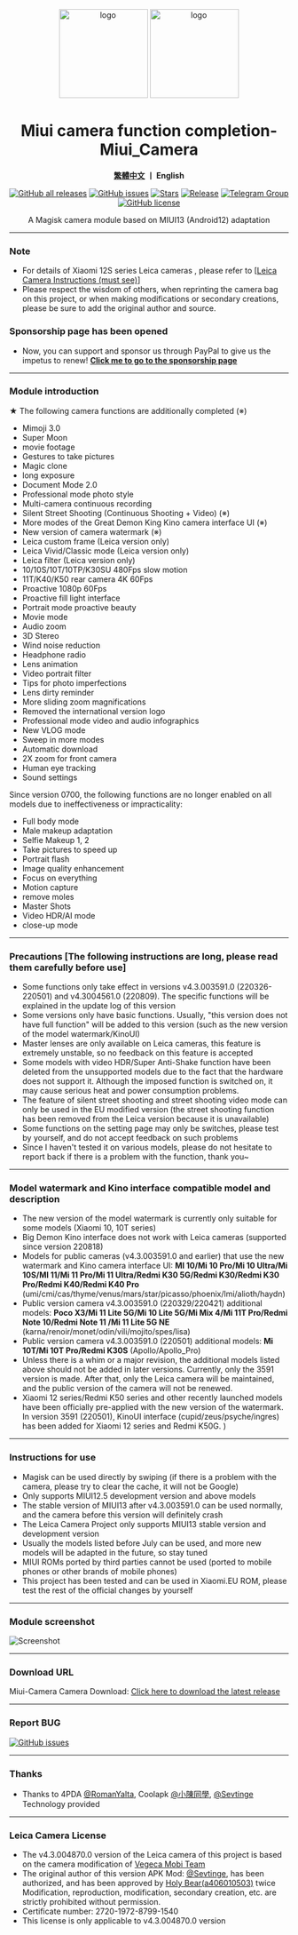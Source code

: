 <div align="center">
   <img width="160" src="https://i.imgur.com/wz2b85J.png" alt="logo">
   <img width="160" src="https://i.imgur.com/jm0M0rG.png" alt="logo">
   <h1>Miui camera function completion-Miui_Camera</h1>
   <p>
       <b><a href="https://github.com/a406010503/Miui_Camera/blob/main/README.md">繁體中文</a>  丨 English</b>
   </p>
   <a href="https://github.com/a406010503/Miui_Camera/releases"><img alt="GitHub all releases" src="https://img.shields.io/github/downloads/a406010503/Miui_Camera/total?label=Downloads"></a>
   <a href="https://github.com/a406010503/Miui_Camera/issues"><img alt="GitHub issues" src="https://img.shields.io/github/issues/a406010503/Miui_Camera"></a>
   <a href="https://github.com/a406010503/Miui_Camera/"><img alt="Stars" src="https://img.shields.io/github/stars/a406010503/Miui_Camera?label=stars"></a>
   <a href="https://github.com/a406010503/Miui_Camera/releases/latest"><img alt="Release" src="https://img.shields.io/github/v/release/a406010503/Miui_Camera?label=release"></a>
   <a href="https://t.me/HolyBearHome"><img alt="Telegram Group" src="https://img.shields.io/badge/聖小熊の小屋-Telegram-blue.svg?logo=telegram"></a>
   <a href="https://github.com/a406010503/Miui_Camera/blob/main/LICENSE"><img alt="GitHub license" src="https://img.shields.io/github/license/a406010503/Miui_Camera"></a>
   <p>A Magisk camera module based on MIUI13 (Android12) adaptation</p>
</div>

---

### Note
- For details of Xiaomi 12S series Leica cameras , please refer to [[Leica Camera Instructions (must see)](https://github.com/a406010503/Miui_Camera/blob/main/Leica_en.md)]
- Please respect the wisdom of others, when reprinting the camera bag on this project, or when making modifications or secondary creations, please be sure to add the original author and source.

### Sponsorship page has been opened
- Now, you can support and sponsor us through PayPal to give us the impetus to renew!
**[Click me to go to the sponsorship page](https://paypal.me/holybear0610)**

---

### Module introduction
★ The following camera functions are additionally completed (※)
- Mimoji 3.0
- Super Moon
- movie footage
- Gestures to take pictures
- Magic clone
- long exposure
- Document Mode 2.0
- Professional mode photo style
- Multi-camera continuous recording
- Silent Street Shooting (Continuous Shooting + Video) (※)
- More modes of the Great Demon King Kino camera interface UI (※)
- New version of camera watermark (※)
- Leica custom frame (Leica version only)
- Leica Vivid/Classic mode (Leica version only)
- Leica filter (Leica version only)
- 10/10S/10T/10TP/K30SU 480Fps slow motion
- 11T/K40/K50 rear camera 4K 60Fps
- Proactive 1080p 60Fps
- Proactive fill light interface
- Portrait mode proactive beauty
- Movie mode
- Audio zoom
- 3D Stereo
- Wind noise reduction 
- Headphone radio
- Lens animation
- Video portrait filter
- Tips for photo imperfections
- Lens dirty reminder
- More sliding zoom magnifications
- Removed the international version logo
- Professional mode video and audio infographics
- New VLOG mode
- Sweep in more modes
- Automatic download
- 2X zoom for front camera
- Human eye tracking
- Sound settings

Since version 0700, the following functions are no longer enabled on all models due to ineffectiveness or impracticality:

- Full body mode
- Male makeup adaptation
- Selfie Makeup 1, 2
- Take pictures to speed up
- Portrait flash
- Image quality enhancement
- Focus on everything
- Motion capture
- remove moles
- Master Shots
- Video HDR/AI mode
- close-up mode

---

### Precautions [The following instructions are long, please read them carefully before use]
- Some functions only take effect in versions v4.3.003591.0 (220326-220501) and v4.3004561.0 (220809). The specific functions will be explained in the update log of this version
- Some versions only have basic functions. Usually, "this version does not have full function" will be added to this version (such as the new version of the model watermark/KinoUI)
- Master lenses are only available on Leica cameras, this feature is extremely unstable, so no feedback on this feature is accepted
- Some models with video HDR/Super Anti-Shake function have been deleted from the unsupported models due to the fact that the hardware does not support it. Although the imposed function is switched on, it may cause serious heat and power consumption problems.
- The feature of silent street shooting and street shooting video mode can only be used in the EU modified version (the street shooting function has been removed from the Leica version because it is unavailable)
- Some functions on the setting page may only be switches, please test by yourself, and do not accept feedback on such problems
- Since I haven't tested it on various models, please do not hesitate to report back if there is a problem with the function, thank you~

---

### Model watermark and Kino interface compatible model and description
- The new version of the model watermark is currently only suitable for some models (Xiaomi 10, 10T series)
- Big Demon Kino interface does not work with Leica cameras (supported since version 220818)
- Models for public cameras (v4.3.003591.0 and earlier) that use the new watermark and Kino camera interface UI: **MI 10/Mi 10 Pro/Mi 10 Ultra/Mi 10S/MI 11/Mi 11 Pro/Mi 11 Ultra/Redmi K30 5G/Redmi K30/Redmi K30 Pro/Redmi K40/Redmi K40 Pro**
(umi/cmi/cas/thyme/venus/mars/star/picasso/phoenix/lmi/alioth/haydn)
- Public version camera v4.3.003591.0 (220329/220421) additional models: **Poco X3/Mi 11 Lite 5G/Mi 10 Lite 5G/Mi Mix 4/Mi 11T Pro/Redmi Note 10/Redmi Note 11 /Mi 11 Lite 5G NE**
(karna/renoir/monet/odin/vili/mojito/spes/lisa)
- Public version camera v4.3.003591.0 (220501) additional models: **Mi 10T/Mi 10T Pro/Redmi K30S** (Apollo/Apollo_Pro)
- Unless there is a whim or a major revision, the additional models listed above should not be added in later versions. Currently, only the 3591 version is made. After that, only the Leica camera will be maintained, and the public version of the camera will not be renewed.
- Xiaomi 12 series/Redmi K50 series and other recently launched models have been officially pre-applied with the new version of the watermark. In version 3591 (220501), KinoUI interface (cupid/zeus/psyche/ingres) has been added for Xiaomi 12 series and Redmi K50G. )

---

### Instructions for use
- Magisk can be used directly by swiping (if there is a problem with the camera, please try to clear the cache, it will not be Google)
- Only supports MIUI12.5 development version and above models
- The stable version of MIUI13 after v4.3.003591.0 can be used normally, and the camera before this version will definitely crash
- The Leica Camera Project only supports MIUI13 stable version and development version
- Usually the models listed before July can be used, and more new models will be adapted in the future, so stay tuned
- MIUI ROMs ported by third parties cannot be used (ported to mobile phones or other brands of mobile phones)
- This project has been tested and can be used in Xiaomi.EU ROM, please test the rest of the official changes by yourself

---

### Module screenshot
![Screenshot](https://i.imgur.com/yx2fdcg.png)

---

### Download URL

Miui-Camera Camera Download: [Click here to download the latest release](https://github.com/a406010503/Miui_Camera/releases)

---

### Report BUG

  <a href="https://github.com/a406010503/Miui_Camera/issues"><img alt="GitHub issues" src="https://img.shields.io/github/issues/a406010503/Miui_Camera"> </a>

---

### Thanks
- Thanks to 4PDA [@RomanYalta](https://4pda.to/forum/index.php?showuser=513933), Coolapk [@小陳同學](http://www.coolapk.com/u/1388927), [@Sevtinge](https://github.com/Sevtinge) Technology provided

---

### Leica Camera License
- The v4.3.004870.0 version of the Leica camera of this project is based on the camera modification of [Vegeca Mobi Team](http://sevtinge.wecrane.club/micamera_44071202.html)
- The original author of this version APK Mod: [@Sevtinge](https://github.com/Sevtinge), has been authorized, and has been approved by [Holy Bear(a406010503)](https://github.com/a406010503) twice Modification, reproduction, modification, secondary creation, etc. are strictly prohibited without permission.
- Certificate number: 2720-1972-8799-1540
- This license is only applicable to v4.3.004870.0 version
